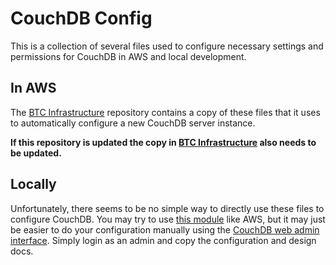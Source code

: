 # CouchDB Config
This is a collection of several files used to configure necessary settings and permissions for CouchDB in AWS and local development.

## In AWS
The [BTC Infrastructure](https://github.com/Tour-de-Force/btc-infrastructure/) repository contains a copy of these files that it uses to automatically configure a new CouchDB server instance.

**If this repository is updated the copy in [BTC Infrastructure](https://github.com/Tour-de-Force/btc-infrastructure/) also needs to be updated.**

## Locally
Unfortunately, there seems to be no simple way to directly use these files to configure CouchDB. You may try to use [this module](https://github.com/eHealthAfrica/couchdb-configure) like AWS, but it may just be easier to do your configuration manually using the [CouchDB web admin interface](http://docs.couchdb.org/en/1.6.1/intro/futon.html). Simply login as an admin and copy the configuration and design docs.
